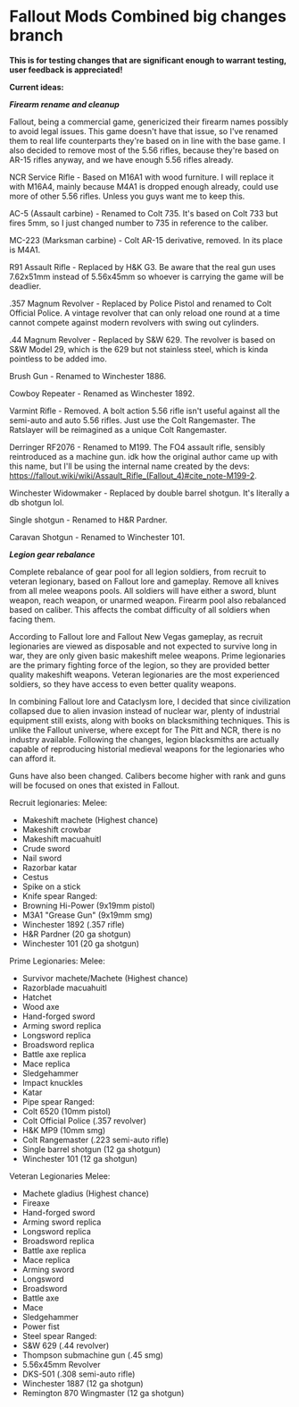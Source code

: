 # Fallout Mods Combined big changes branch

**This is for testing changes that are significant enough to warrant testing, user feedback is appreciated!**

**Current ideas:**

***Firearm rename and cleanup***

Fallout, being a commercial game, genericized their firearm names possibly to avoid legal issues. This game doesn't have that issue, so I've renamed them to real life counterparts they're based on in line with the base game. I also decided to remove most of the 5.56 rifles, because they're based on AR-15 rifles anyway, and we have enough 5.56 rifles already.

NCR Service Rifle - Based on M16A1 with wood furniture. I will replace it with M16A4, mainly because M4A1 is dropped enough already, could use more of other 5.56 rifles. Unless you guys want me to keep this.

AC-5 (Assault carbine) - Renamed to Colt 735. It's based on Colt 733 but fires 5mm, so I just changed number to 735 in reference to the caliber.

MC-223 (Marksman carbine) - Colt AR-15 derivative, removed. In its place is M4A1.

R91 Assault Rifle - Replaced by H&K G3. Be aware that the real gun uses 7.62x51mm instead of 5.56x45mm so whoever is carrying the game will be deadlier.

.357 Magnum Revolver - Replaced by Police Pistol and renamed to Colt Official Police. A vintage revolver that can only reload one round at a time cannot compete against modern revolvers with swing out cylinders.

.44 Magnum Revolver - Replaced by S&W 629. The revolver is based on S&W Model 29, which is the 629 but not stainless steel, which is kinda pointless to be added imo.

Brush Gun - Renamed to Winchester 1886.

Cowboy Repeater - Renamed as Winchester 1892.

Varmint Rifle - Removed. A bolt action 5.56 rifle isn't useful against all the semi-auto and auto 5.56 rifles. Just use the Colt Rangemaster. The Ratslayer will be reimagined as a unique Colt Rangemaster.

Derringer RF2076 - Renamed to M199. The FO4 assault rifle, sensibly reintroduced as a machine gun. idk how the original author came up with this name, but I'll be using the internal name created by the devs: https://fallout.wiki/wiki/Assault_Rifle_(Fallout_4)#cite_note-M199-2.

Winchester Widowmaker - Replaced by double barrel shotgun. It's literally a db shotgun lol.

Single shotgun - Renamed to H&R Pardner.

Caravan Shotgun - Renamed to Winchester 101.

***Legion gear rebalance***

Complete rebalance of gear pool for all legion soldiers, from recruit to veteran legionary, based on Fallout lore and gameplay. Remove all knives from all melee weapons pools. All soldiers will have either a sword, blunt weapon, reach weapon, or unarmed weapon. Firearm pool also rebalanced based on caliber. This affects the combat difficulty of all soldiers when facing them. 

According to Fallout lore and Fallout New Vegas gameplay, as recruit legionaries are viewed as disposable and not expected to survive long in war, they are only given basic makeshift melee weapons. Prime legionaries are the primary fighting force of the legion, so they are provided better quality makeshift weapons. Veteran legionaries are the most experienced soldiers, so they have access to even better quality weapons.

In combining Fallout lore and Cataclysm lore, I decided that since civilization collapsed due to alien invasion instead of nuclear war, plenty of industrial equipment still exists, along with books on blacksmithing techniques. This is unlike the Fallout universe, where except for The Pitt and NCR, there is no industry available. Following the changes, legion blacksmiths are actually capable of reproducing historial medieval weapons for the legionaries who can afford it. 

Guns have also been changed. Calibers become higher with rank and guns will be focused on ones that existed in Fallout.

Recruit legionaries:
Melee:
- Makeshift machete (Highest chance)
- Makeshift crowbar
- Makeshift macuahuitl
- Crude sword
- Nail sword
- Razorbar katar
- Cestus
- Spike on a stick
- Knife spear
Ranged:
- Browning Hi-Power (9x19mm pistol)
- M3A1 "Grease Gun" (9x19mm smg)
- Winchester 1892 (.357 rifle)
- H&R Pardner (20 ga shotgun)
- Winchester 101 (20 ga shotgun)

Prime Legionaries:
Melee:
- Survivor machete/Machete (Highest chance)
- Razorblade macuahuitl
- Hatchet
- Wood axe
- Hand-forged sword
- Arming sword replica
- Longsword replica
- Broadsword replica
- Battle axe replica
- Mace replica
- Sledgehammer
- Impact knuckles
- Katar
- Pipe spear
Ranged:
- Colt 6520 (10mm pistol)
- Colt Official Police (.357 revolver)
- H&K MP9 (10mm smg)
- Colt Rangemaster (.223 semi-auto rifle)
- Single barrel shotgun (12 ga shotgun)
- Winchester 101 (12 ga shotgun)

Veteran Legionaries
Melee:
- Machete gladius (Highest chance)
- Fireaxe
- Hand-forged sword
- Arming sword replica
- Longsword replica
- Broadsword replica
- Battle axe replica
- Mace replica
- Arming sword
- Longsword
- Broadsword
- Battle axe
- Mace
- Sledgehammer
- Power fist
- Steel spear
Ranged:
- S&W 629 (.44 revolver)
- Thompson submachine gun (.45 smg)
- 5.56x45mm Revolver
- DKS-501 (.308 semi-auto rifle)
- Winchester 1887 (12 ga shotgun)
- Remington 870 Wingmaster (12 ga shotgun)







